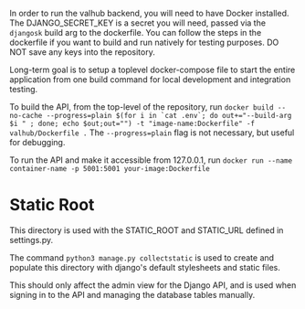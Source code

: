 In order to run the valhub backend, you will need to have Docker installed. The DJANGO_SECRET_KEY is a secret you will need, passed via the ```djangosk``` build arg to the dockerfile. You can follow the steps in the dockerfile if you want to build and run natively for testing purposes. DO NOT save any keys into the repository.

Long-term goal is to setup a toplevel docker-compose file to start the entire application from one build command for local development and integration testing.

To build the API, from the top-level of the repository, run ```docker build --no-cache --progress=plain $(for i in `cat .env`; do out+="--build-arg $i " ; done; echo $out;out="") -t "image-name:Dockerfile" -f valhub/Dockerfile .``` The ```--progress=plain``` flag is not necessary, but useful for debugging.

To run the API and make it accessible from 127.0.0.1, run ```docker run --name container-name -p 5001:5001 your-image:Dockerfile```

# Static Root

This directory is used with the STATIC_ROOT and STATIC_URL defined in settings.py.

The command ```python3 manage.py collectstatic``` is used to create and populate this directory with django's default stylesheets and static files.

This should only affect the admin view for the Django API, and is used when signing in to the API and managing the database tables manually.